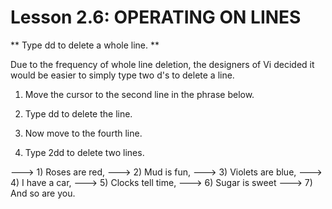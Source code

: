 # Lesson 2.6: OPERATING ON LINES

** Type  dd   to delete a whole line. **

Due to the frequency of whole line deletion, the designers of Vi decided it would be easier to simply type two d's to delete a line.

1. Move the cursor to the second line in the phrase below.

2. Type  dd  to delete the line.

3. Now move to the fourth line.

4. Type   2dd   to delete two lines.

--->  1)  Roses are red,
--->  2)  Mud is fun,
--->  3)  Violets are blue,
--->  4)  I have a car,
--->  5)  Clocks tell time,
--->  6)  Sugar is sweet
--->  7)  And so are you.

